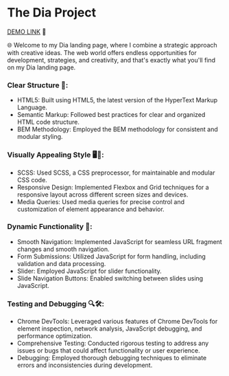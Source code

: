 # The Dia Project

[DEMO LINK](https://ukrainiane-panda.github.io/Dia-landing-page/) 🌟

🌐 Welcome to my Dia landing page, where I combine a strategic approach with creative ideas. The web world offers endless opportunities for development, strategies, and creativity, and that's exactly what you'll find on my Dia landing page.

### Clear Structure 🧩:
- HTML5: Built using HTML5, the latest version of the HyperText Markup Language.
- Semantic Markup: Followed best practices for clear and organized HTML code structure.
- BEM Methodology: Employed the BEM methodology for consistent and modular styling.

### Visually Appealing Style 🖥️🎨:
- SCSS: Used SCSS, a CSS preprocessor, for maintainable and modular CSS code.
- Responsive Design: Implemented Flexbox and Grid techniques for a responsive layout across different screen sizes and devices.
- Media Queries: Used media queries for precise control and customization of element appearance and behavior.

### Dynamic Functionality 🚀:
- Smooth Navigation: Implemented JavaScript for seamless URL fragment changes and smooth navigation.
- Form Submissions: Utilized JavaScript for form handling, including validation and data processing.
- Slider: Employed JavaScript for slider functionality.
- Slide Navigation Buttons: Enabled switching between slides using JavaScript.

### Testing and Debugging 🔍🛠️:
- Chrome DevTools: Leveraged various features of Chrome DevTools for element inspection, network analysis, JavaScript debugging, and performance optimization.
- Comprehensive Testing: Conducted rigorous testing to address any issues or bugs that could affect functionality or user experience.
- Debugging: Employed thorough debugging techniques to eliminate errors and inconsistencies during development.
